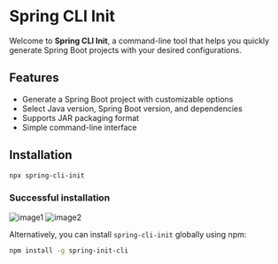 # Spring CLI Init

Welcome to **Spring CLI Init**, a command-line tool that helps you quickly generate Spring Boot projects with your desired configurations.

## Features

- Generate a Spring Boot project with customizable options
- Select Java version, Spring Boot version, and dependencies
- Supports JAR packaging format
- Simple command-line interface

## Installation

```bash
npx spring-cli-init
```

### Successful installation
![image1](https://github.com/user-attachments/assets/fd5e42fb-6bfe-4fba-9a97-128c3448f7a1)
![image2](https://github.com/user-attachments/assets/0524eea7-185a-4ed4-981d-6264d71bb6cb)


Alternatively, you can install `spring-cli-init` globally using npm:

```bash
npm install -g spring-init-cli
```
